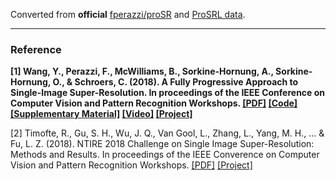 Converted from **official** [fperazzi/proSR](https://github.com/fperazzi/proSR/tree/4ab6508bd3e1c9aa83a0ef05ab03ef9bb6071450) and [ProSRL data](http://igl.ethz.ch/projects/prosr/ProSRL.zip).

---

### Reference
**[1] Wang, Y., Perazzi, F., McWilliams, B., Sorkine-Hornung, A., Sorkine-Hornung, O., & Schroers, C. (2018). A Fully Progressive Approach to Single-Image Super-Resolution. In proceedings of the IEEE Conference on Computer Vision and Pattern Recognition Workshops. [[PDF]](http://igl.ethz.ch/projects/prosr/prosr-cvprw-2018-wang-et-al.pdf) [[Code]](https://github.com/fperazzi/proSR) [[Supplementary Material]](http://igl.ethz.ch/projects/prosr/prosr-supplemental.pdf) [[Video]](http://igl.ethz.ch/projects/prosr/prosr-video.mp4) [[Project]](http://igl.ethz.ch/projects/prosr/)**

[2] Timofte, R., Gu, S. H., Wu, J. Q., Van Gool, L., Zhang, L., Yang, M. H., ... & Fu, L. Z. (2018). NTIRE 2018 Challenge on Single Image Super-Resolution: Methods and Results. In proceedings of the IEEE Converence on Computer Vision and Pattern Recognition Workshops. [[PDF]](http://people.ee.ethz.ch/~timofter/publications/NTIRE2018_SR_report_CVPRW-2018.pdf) [[Project]](http://www.vision.ee.ethz.ch/ntire18/#challenge)
